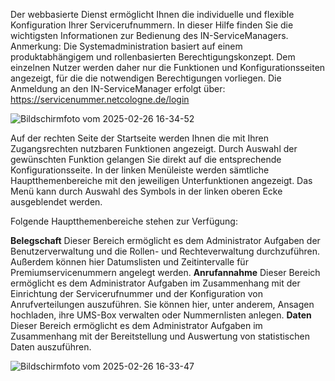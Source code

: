 Der webbasierte Dienst ermöglicht Ihnen die individuelle und flexible Konfiguration Ihrer Servicerufnummern. In dieser Hilfe finden Sie die wichtigsten Informationen zur Bedienung des IN-ServiceManagers.
Anmerkung: Die Systemadministration basiert auf einem produktabhängigem und rollenbasierten Berechtigungskonzept. Dem einzelnen Nutzer werden daher nur die Funktionen und Konfigurationsseiten angezeigt, für die die notwendigen Berechtigungen vorliegen.
Die Anmeldung an den IN-ServiceManager erfolgt über: https://servicenummer.netcologne.de/login

![Bildschirmfoto vom 2025-02-26 16-34-52](https://github.com/user-attachments/assets/eb3faca8-b416-4465-8a7c-0266e8d5bc00)

Auf der rechten Seite der Startseite werden Ihnen die mit Ihren Zugangsrechten nutzbaren Funktionen angezeigt. Durch Auswahl der gewünschten Funktion gelangen Sie direkt auf die entsprechende Konfigurationsseite.
In der linken Menüleiste werden sämtliche Hauptthemenbereiche mit den jeweiligen Unterfunktionen angezeigt.
Das Menü kann durch Auswahl des Symbols in der linken oberen Ecke ausgeblendet werden.

Folgende Hauptthemenbereiche stehen zur Verfügung:

**Belegschaft**
Dieser Bereich ermöglicht es dem Administrator Aufgaben der Benutzerverwaltung und die Rollen- und Rechteverwaltung durchzuführen. Außerdem können hier Datumslisten und Zeitintervalle für Premiumservicenummern angelegt werden.
**Anrufannahme**
Dieser Bereich ermöglicht es dem Administrator Aufgaben im Zusammenhang mit der Einrichtung der Servicerufnummer und der Konfiguration von Anrufverteilungen auszuführen. Sie können hier, unter anderem, Ansagen hochladen, ihre UMS-Box verwalten oder Nummernlisten anlegen.
**Daten**
Dieser Bereich ermöglicht es dem Administrator Aufgaben im Zusammenhang mit der Bereitstellung und Auswertung von statistischen Daten auszuführen.


![Bildschirmfoto vom 2025-02-26 16-33-47](https://github.com/user-attachments/assets/a7c67957-5a21-43a6-bf0b-6c079504b4c9)
